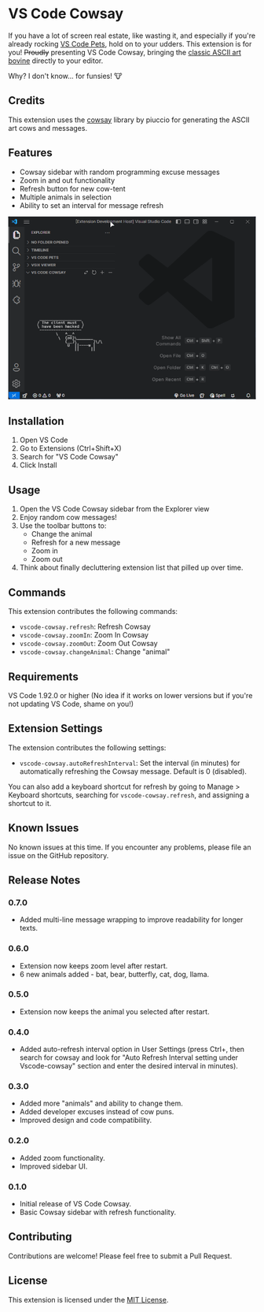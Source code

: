 # VS Code Cowsay

If you have a lot of screen real estate, like wasting it, and especially if you're already rocking [VS Code Pets](https://marketplace.visualstudio.com/items?itemName=tonybaloney.vscode-pets), hold on to your udders. This extension is for you! ~~Proudly~~ presenting VS Code Cowsay, bringing the [classic ASCII art bovine](https://en.wikipedia.org/wiki/Cowsay) directly to your editor.

Why? I don't know... for funsies! 🐮

## Credits

This extension uses the [cowsay](https://github.com/piuccio/cowsay) library by piuccio for generating the ASCII art cows and messages.

## Features

- Cowsay sidebar with random programming excuse messages
- Zoom in and out functionality
- Refresh button for new cow-tent
- Multiple animals in selection
- Ability to set an interval for message refresh

![VS Code Cowsay in action](resources/cowsay-demo.gif)

## Installation

1. Open VS Code
2. Go to Extensions (Ctrl+Shift+X)
3. Search for "VS Code Cowsay"
4. Click Install

## Usage

1. Open the VS Code Cowsay sidebar from the Explorer view
2. Enjoy random cow messages!
3. Use the toolbar buttons to:
   - Change the animal
   - Refresh for a new message
   - Zoom in
   - Zoom out
4. Think about finally decluttering extension list that pilled up over time.

## Commands

This extension contributes the following commands:

- `vscode-cowsay.refresh`: Refresh Cowsay
- `vscode-cowsay.zoomIn`: Zoom In Cowsay
- `vscode-cowsay.zoomOut`: Zoom Out Cowsay
- `vscode-cowsay.changeAnimal`: Change "animal"

## Requirements

VS Code 1.92.0 or higher (No idea if it works on lower versions but if you're not updating VS Code, shame on you!)

## Extension Settings

The extension contributes the following settings:

- `vscode-cowsay.autoRefreshInterval`: Set the interval (in minutes) for automatically refreshing the Cowsay message. Default is 0 (disabled).

You can also add a keyboard shortcut for refresh by going to Manage > Keyboard shortcuts, searching for `vscode-cowsay.refresh`, and assigning a shortcut to it.

## Known Issues

No known issues at this time. If you encounter any problems, please file an issue on the GitHub repository.

## Release Notes

### 0.7.0

- Added multi-line message wrapping to improve readability for longer texts.

### 0.6.0

- Extension now keeps zoom level after restart.
- 6 new animals added - bat, bear, butterfly, cat, dog, llama.

### 0.5.0

- Extension now keeps the animal you selected after restart.

### 0.4.0

- Added auto-refresh interval option in User Settings (press Ctrl+, then search for cowsay and look for "Auto Refresh Interval setting under Vscode-cowsay" section and enter the desired interval in minutes).

### 0.3.0

- Added more "animals" and ability to change them.
- Added developer excuses instead of cow puns.
- Improved design and code compatibility.

### 0.2.0

- Added zoom functionality.
- Improved sidebar UI.

### 0.1.0

- Initial release of VS Code Cowsay.
- Basic Cowsay sidebar with refresh functionality.

## Contributing

Contributions are welcome! Please feel free to submit a Pull Request.

## License

This extension is licensed under the [MIT License](LICENSE).
